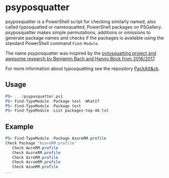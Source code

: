 # psyposquatter

psyposquatter is a PowerShell script for checking similarly named, also called
typosquatted or namesquatted, PowerShell packages on PSGallery. psyposquatter makes simple
permutations, additions or omissions to generate package names and checks if
the packages is available using the standard PowerShell command `Find-Module`.

The name psyposquatter was inspired by the [pytosquatting project and awesome
research by Benjamin Bach and Hanno Böck from 2016/2017](https://pytosquatting.overtag.dk/).

For more information about typosquatting see the repository [PackAtt&ck](https://github.com/Karneades/PackAttack).

## Usage

``` powershell
PS> . ./psyposquatter.ps1
PS> Find-TypoModule -Package test -WhatIf
PS> Find-TypoModule -Package test
PS> Find-TypoModule -List packages-top-40.txt
```


## Example

``` powershell
PS> Find-TypoModule -Package AzureRM.profile
Check Package "AzureRM.profile"
   Check AureRM.profile
   Check AuzreRM.profile
   Check AzreRM.profile
   Check AzrueRM.profile
   Check AzueRM.profile
...
```
